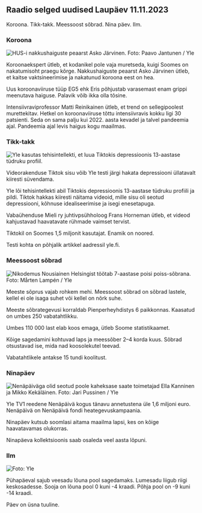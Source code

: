## Raadio selged uudised Laupäev 11.11.2023

Koroona. Tikk-takk. Meessoost sõbrad. Nina päev. Ilm.

### Koroona

![HUS-i nakkushaiguste peaarst Asko Järvinen. Foto: Paavo Jantunen / Yle](https://images.cdn.yle.fi/image/upload/c_crop,h_3027,w_5382,x_0,y_311/ar_1.7777777777777777,c_fill,g_faces,h_1210,/w_1215,/wq_auto:eco/f_auto/fl_lossy/v1699692578/39-1199235654f3bb0eba14)

Koroonaekspert ütleb, et kodanikel pole vaja muretseda, kuigi Soomes on nakatumisoht praegu kõrge. Nakkushaiguste peaarst Asko Järvinen ütleb, et kaitse vaktsineerimise ja nakatunud koroona eest on hea.

Uus koroonaviiruse tüüp EG5 ehk Eris põhjustab varasemast enam grippi meenutava haiguse. Palavik võib ikka olla tõsine.

Intensiivraviprofessor Matti Reinikainen ütleb, et trend on sellegipoolest murettekitav. Hetkel on koroonaviiruse tõttu intensiivravis kokku ligi 30 patsienti. Seda on sama palju kui 2022. aasta kevadel ja talvel pandeemia ajal. Pandeemia ajal levis haigus kogu maailmas.

### Tikk-takk

![Yle kasutas tehisintellekti, et luua Tiktokis depressioonis 13-aastase tüdruku profiil. ](https://images.cdn.yle.fi/image/upload/c_crop,h_2955,w_5255,x_371,y_789/ar_1.7777777777777777,c_fill,g_faces,h_675,w_pr_auto1.co/d_pr_auto10/fl_lossy/v1697625813/39-1187987652fb3e8a7ce7)

Videorakenduse Tiktok sisu võib Yle testi järgi hakata depressiooni üllatavalt kiiresti süvendama.

Yle lõi tehisintellekti abil Tiktokis depressioonis 13-aastase tüdruku profiili ja pildi. Tiktok hakkas kiiresti näitama videoid, mille sisu oli seotud depressiooni, kõhnuse idealiseerimise ja isegi enesetapuga.

Vabaühenduse Mieli ry juhtivpsühholoog Frans Horneman ütleb, et videod kahjustavad haavatavate rühmade vaimset tervist.

Tiktokil on Soomes 1,5 miljonit kasutajat. Enamik on noored.

Testi kohta on põhjalik artikkel aadressil yle.fi.

### Meessoost sõbrad

![Nikodemus Nousiainen Helsingist töötab 7-aastase poisi poiss-sõbrana. Foto: Mårten Lampén / Yle](https://images.cdn.yle.fi/image/upload/c_crop,h_2250,w_4000,x_0,y_150/ar_1.777777777777777,c_fill,g_faces/,h_pr610/q_auto:eco/f_auto/fl_lossy/v1699361417/39-1197061654a30293868a)

Meeste sõprus vajab rohkem mehi. Meessoost sõbrad on sõbrad lastele, kellel ei ole isaga suhet või kellel on nõrk suhe.

Meeste sõbrategevusi korraldab Pienperheyhdistys 6 paikkonnas. Kaasatud on umbes 250 vabatahtlikku.

Umbes 110 000 last elab koos emaga, ütleb Soome statistikaamet.

Kõige sagedamini kohtuvad laps ja meessõber 2–4 korda kuus. Sõbrad otsustavad ise, mida nad koosolekutel teevad.

Vabatahtlikele antakse 15 tundi koolitust.

### Ninapäev

![Nenäpäiväga olid seotud poole kaheksase saate toimetajad Ella Kanninen ja Mikko Kekäläinen. Foto: Jari Pussinen / Yle](https://images.cdn.yle.fi/image/upload/c_crop,h_3125,w_5557,x_0,y_126/ar_1.7777777777777777,c_fill,g_faces,h_1210,/w_prdq_auto:eco/f_auto/fl_lossy/v1699531130/39-1198130654cc7a81d6f6)

Yle TV1 reedene Nenäpäivä kogus tänavu annetustena üle 1,6 miljoni euro. Nenäpäivä on Nenäpäivä fondi heategevuskampaania.

Ninapäev kutsub soomlasi aitama maailma lapsi, kes on kõige haavatavamas olukorras.

Ninapäeva kollektsioonis saab osaleda veel aasta lõpuni.

### Ilm

![ Foto: Yle](https://images.cdn.yle.fi/image/upload/c_crop,h_1080,w_1919,x_0,y_0/ar_1.7777777777777777,c_fill,g_faces,h_675/d_prq_1200/d_prq_120.:eco/f_auto/fl_lossy/v1699717391/39-1199335654fa0f0a84d5)

Pühapäeval sajub veesadu lõuna pool sagedamaks. Lumesadu liigub riigi keskosadesse. Sooja on lõuna pool 0 kuni -4 kraadi. Põhja pool on -9 kuni -14 kraadi.

Päev on üsna tuuline.